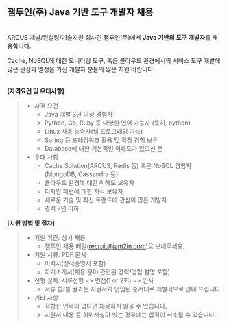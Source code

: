 ## 잼투인(주) Java 기반 도구 개발자 채용

&nbsp; <br />
ARCUS 개발/컨설팅/기술지원 회사인 잼투인(주)에서 **Java 기반의 도구 개발자**를 채용합니다.

Cache, NoSQL에 대한 모니터링 도구, 혹은 클라우드 환경에서의 서비스 도구 개발에 <br />
많은 관심과 열정을 가진 개발자 분들의 많은 지원 바랍니다. <br />
&nbsp;

**[자격요건 및 우대사항]**

> - 자격 요건
>    - Java 개발 3년 이상 경험자
>    - Python, Go, Ruby 등 다양한 언어 가능자 (특히, python) 
>    - Linux 사용 능숙자(쉘 프로그래밍 가능)
>    - Spring 등 프레임워크 활용 및 확장 경험 보유
>    - Database에 대한 기본적인 이해도가 있으신 분
> - 우대 사항
>    - Cache Solution(ARCUS, Redis 등) 혹은 NoSQL 경험자(MongoDB, Cassandra 등)
>    - 클라우드 환경에 대한 이해도 보유자
>    - 디자인 패턴에 대한 지식 보유자
>    - 새로운 기술 및 최신 트랜드에 관심이 많은 개발자
>    - 경력 7년 이하


**[지원 방법 및 절차]**

> - 지원 기간: 상시 채용
>    - 잼투인 채용 메일(<recruit@jam2in.com>)로 보내주세요.
> - 지원 서류: PDF 문서
>    - 이력서(성적증명서 포함)
>    - 자기소개서(채용 분야 관련된 경력/경험 설명 포함)
> - 전형 절차: 서류전형 => 면접(1 or 2회) => 입사
>    - 서류 합/불 결과는 지원서가 인입된 순서대로 개별적으로 안내 드립니다.
> - 기타 사항
>    - 적합한 인력이 없다면 채용하지 않을 수 있습니다.
>    - 지원서 내용 중 허위사실이 있는 경우에는 합격이 취소될 수 있습니다.
 
